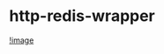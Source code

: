 # http-redis-wrapper

[!image](https://raw.githubusercontent.com/pro-a-v/http-redis-wrapper/b6072bdc062627bc7af1ad45b937eb172138a7a7/redis-readme.png)
